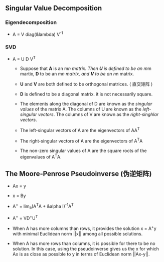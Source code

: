 ## Singular Value Decomposition

### Eigendecomposition

- A = V diag(&lambda) V<sup>-1</sup>

### SVD

- A = U D V<sup>T</sup>

  - Suppose that **A** is an m*n matrix. Then **U** is defined to be an m*m martix, **D** to be an m*n matrix, and **V** to be an n*n matrix.

  - **U** and **V** are both defined to be orthogonal matrices. ( 直交矩阵 )

  - **D** is defined to be a diagonal matrix. it is not necessarily square.

  - The elements along the diagonal of D are known as the _singular values_ of the matrix A. The columns of U are known as the _left-singular vectors_. The columns of V are known as the _right-singhlar vectors_.

  - The left-singular vectors of A are the eigenvectors of AA<sup>T</sup>

  - The right-singular vectors of A are the eigenvectors of A<sup>T</sup>A

  - The non-zero singular values of A are the square roots of the eigenvalues of A<sup>T</sup>A.


## The Moore-Penrose Pseudoinverse (伪逆矩阵)

- Ax = y

- x = By

- A<sup>+</sup> = lim<sub>a</sub>(A<sup>T</sup>A + &alpha I)<sup>-1</sup>A<sup>T</sup>

- A<sup>+</sup> = VD<sup>+</sup>U<sup>T</sup>

- When A has more columns than rows, it provides the solution x = A<sup>+</sup>y with minimal Euclidean norm ||x|| among all possible solutions.

- When A has more rows than columns, it is possible for there to be no solution. In this case, using the pseudoinverse gives us the x for which Ax is as close as possible to y in terms of Euclidean norm ||Ax-y||.

